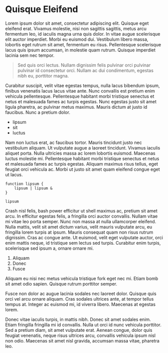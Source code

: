 # Quisque Eleifend

Lorem ipsum dolor sit amet, consectetur adipiscing elit. Quisque eget eleifend erat. Vivamus molestie, nisi non sagittis sagittis, metus arcu fermentum leo, id iaculis magna urna quis dolor. In vitae augue scelerisque elit auctor imperdiet. Morbi eu euismod dui. Vestibulum libero massa, lobortis eget rutrum sit amet, fermentum eu risus. Pellentesque scelerisque lacus quis ipsum accumsan, in molestie quam rutrum. Quisque imperdiet lacinia sem nec tempor. 

> Sed quis orci lectus. Nullam dignissim felis pulvinar orci pulvinar pulvinar id consectetur orci. Nullam ac dui condimentum, egestas nibh eu, porttitor magna. 

Curabitur suscipit, velit vitae egestas tempus, nulla lacus bibendum ipsum, finibus venenatis lacus lacus vitae ante. Nunc convallis est pretium enim vehicula pellentesque. Pellentesque habitant morbi tristique senectus et netus et malesuada fames ac turpis egestas. Nunc egestas justo sit amet ligula pharetra, ac pulvinar metus maximus. Mauris dictum at justo id faucibus. Nunc a pretium dolor.

- lipsum
- sit
- luctus

Nam non luctus erat, ac faucibus tortor. Mauris tincidunt justo nec vestibulum aliquam. Ut vulputate augue a laoreet tincidunt. Vivamus iaculis aliquet porta. Nulla ultricies massa ac lorem lobortis euismod. Maecenas luctus molestie mi. Pellentesque habitant morbi tristique senectus et netus et malesuada fames ac turpis egestas. Aliquam maximus risus tellus, eget feugiat orci vehicula ac. Morbi ut justo sit amet quam eleifend congue eget ut lacus.

```lipsum
function lipsum {
    lipsum | lipsum &
}

lipsum
```

Crash nisl felis, bash power efficitur ut shell maximus ac, pretium sit amet arcu. In efficitur egestas felis, a fringilla orci auctor convallis. Nullam vitae mi vitae leo porta semper. Nunc non massa at nulla ullamcorper eleifend. Nulla mattis, velit sit amet dictum varius, velit mauris vulputate arcu, eu fringilla lorem turpis at ipsum. Mauris consequat quam non risus rutrum dignissim. Cras ac congue ante. Ut euismod, velit eget vulputate auctor, orci enim mattis neque, id tristique sem lectus sed turpis. Curabitur enim turpis, scelerisque sed ipsum a, ornare ornare mi.

1. Aliquam
2. Donec
4. Fusce

Aliquam eu nisi nec metus vehicula tristique fork eget nec mi. Etiam bomb sit amet odio sapien. Quisque rutrum porttitor semper. 

Fusce non dolor ac augue lacinia sodales nec laoreet dolor. Quisque quis orci vel arcu ornare aliquam. Cras sodales ultrices ante, at tempor tellus tempus at. Integer ac euismod mi, id viverra libero. Maecenas at egestas lorem.

Donec vitae iaculis turpis, in mattis nibh. Donec sit amet sodales enim. Etiam fringilla fringilla mi id convallis. Nulla ut orci id nunc vehicula porttitor. Sed a pretium diam, sit amet vulputate erat. Aenean congue, dolor quis feugiat venenatis, neque risus ultrices arcu, convallis vehicula ipsum nisl non odio. Maecenas sit amet nisl gravida, accumsan massa vitae, pharetra leo.
